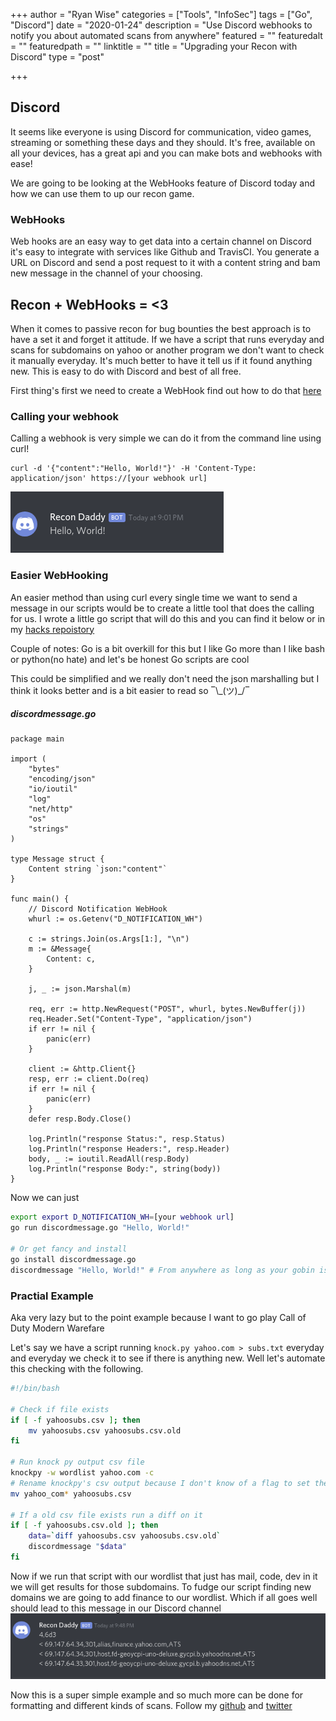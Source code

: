 +++
author = "Ryan Wise"
categories = ["Tools", "InfoSec"]
tags = ["Go", "Discord"]
date = "2020-01-24"
description = "Use Discord webhooks to notify you about automated scans from anywhere"
featured = ""
featuredalt = ""
featuredpath = ""
linktitle = ""
title = "Upgrading your Recon with Discord"
type = "post"

+++

## Discord

It seems like everyone is using Discord for communication, video games, streaming or something these days and they should. It's free, available on all your devices, has a great api and you can make bots and webhooks with ease!

We are going to be looking at the WebHooks feature of Discord today and how we can use them to up our recon game.

### WebHooks
Web hooks are an easy way to get data into a certain channel on Discord it's easy to integrate with services like Github and TravisCI. You generate a URL on Discord and send a post request to it with a content string and bam new message in the channel of your choosing.

## Recon + WebHooks = <3 

When it comes to passive recon for bug bounties the best approach is to have a set it and forget it attitude. If we have a script that runs everyday and scans for subdomains on yahoo or another program we don't want to check it manually everyday. It's much better to have it tell us if it found anything new. This is easy to do with Discord and best of all free.

First thing's first we need to create a WebHook find out how to do that [here](https://support.discordapp.com/hc/en-us/articles/228383668-Intro-to-Webhooks) 

### Calling your webhook
Calling a webhook is very simple we can do it from the command line using curl!
```
curl -d '{"content":"Hello, World!"}' -H 'Content-Type: application/json' https://[your webhook url]
``` 
![curl example](/assets/img/posts/recon-upgrade-discord/example_curl.png)

### Easier WebHooking
An easier method than using curl every single time we want to send a message in our scripts would be to create a little tool that does the calling for us. I wrote a little go script that will do this and you can find it below or in my [hacks repoistory](https://github.com/leobeosab/hacks/tree/master/go)

Couple of notes:
Go is a bit overkill for this but I like Go more than I like bash or python(no hate) and let's be honest Go scripts are cool

This could be simplified and we really don't need the json marshalling but I think it looks better and is a bit easier to read so ‾\\\_\(ツ)\_/‾

##### discordmessage.go
```golang
package main

import (
    "bytes"
    "encoding/json"
    "io/ioutil"
    "log"
    "net/http"
    "os"
    "strings"
)

type Message struct {
    Content string `json:"content"`
}

func main() {
    // Discord Notification WebHook
    whurl := os.Getenv("D_NOTIFICATION_WH")

    c := strings.Join(os.Args[1:], "\n")
    m := &Message{
        Content: c,
    }

    j, _ := json.Marshal(m)

    req, err := http.NewRequest("POST", whurl, bytes.NewBuffer(j))
    req.Header.Set("Content-Type", "application/json")
    if err != nil {
        panic(err)
    }

    client := &http.Client{}
    resp, err := client.Do(req)
    if err != nil {
        panic(err)
    }
    defer resp.Body.Close()

    log.Println("response Status:", resp.Status)
    log.Println("response Headers:", resp.Header)
    body, _ := ioutil.ReadAll(resp.Body)
    log.Println("response Body:", string(body))
}
```
Now we can just
```bash
export export D_NOTIFICATION_WH=[your webhook url]
go run discordmessage.go "Hello, World!" 

# Or get fancy and install
go install discordmessage.go
discordmessage "Hello, World!" # From anywhere as long as your gobin is in your path
```

### Practial Example
Aka very lazy but to the point example because I want to go play Call of Duty Modern Warefare

Let's say we have a script running `knock.py yahoo.com > subs.txt` everyday and everyday we check it to see if there is anything new. Well let's automate this checking with the following. 

```bash
#!/bin/bash

# Check if file exists
if [ -f yahoosubs.csv ]; then
    mv yahoosubs.csv yahoosubs.csv.old
fi

# Run knock py output csv file
knockpy -w wordlist yahoo.com -c
# Rename knockpy's csv output because I don't know of a flag to set the file name
mv yahoo_com* yahoosubs.csv

# If a old csv file exists run a diff on it
if [ -f yahoosubs.csv.old ]; then
    data=`diff yahoosubs.csv yahoosubs.csv.old`
    discordmessage "$data"
fi
```

Now if we run that script with our wordlist that just has mail, code, dev in it we will get results for those subdomains. To fudge our script finding new domains we are going to add finance to our wordlist. Which if all goes well should lead to this message in our Discord channel
![practical example](/assets/img/posts/recon-upgrade-discord/practicalexample.png)

Now this is a super simple example and so much more can be done for formatting and different kinds of scans. Follow my [github](https://github.com/leobeosab) and [twitter](https://twitter.com/ride_faster)
